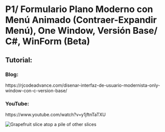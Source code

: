 # P1/ Formulario Plano Moderno con Menú Animado (Contraer-Expandir Menú), One Window, Versión Base/ C#, WinForm (Beta)
<H2>Tutorial:</h2>
<h3>Blog:</h3>
https://rjcodeadvance.com/disenar-interfaz-de-usuario-modernista-only-window-con-c-version-base/
<h3>YouTube:</h3>
https://www.youtube.com/watch?v=y1jftnTaTXU

<img class="fit-picture"
     src="https://lh3.googleusercontent.com/x1Sn_p7JvL-7gDFSvwmCGnPn_ovkrCR8Hs2Ywb_keEzGjibtwR7sWw7-YqIj4MPi93-0a81ldAJUmUtFZeaOZkPU7mCvHLxA3PvK3gAbm6xkIUWHMQCIBvAP9UIX5Ni3x_4ALKG64g=w1313-h739-no"
     alt="Grapefruit slice atop a pile of other slices" />
